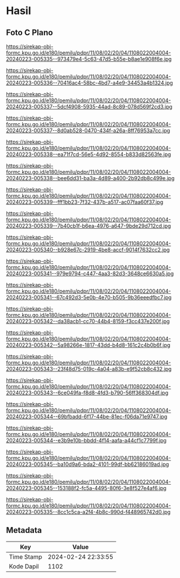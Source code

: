 # Hasil

## Foto C Plano

https://sirekap-obj-formc.kpu.go.id/e180/pemilu/pdpr/11/08/02/20/04/1108022004004-20240223-005335--973479e4-5c63-47d5-b55e-b8ae1e908f6e.jpg

https://sirekap-obj-formc.kpu.go.id/e180/pemilu/pdpr/11/08/02/20/04/1108022004004-20240223-005336--70416ac4-58bc-4bd7-a4e9-34453a4b1324.jpg

https://sirekap-obj-formc.kpu.go.id/e180/pemilu/pdpr/11/08/02/20/04/1108022004004-20240223-005337--5dcf4908-5935-44ad-8c89-078d569f2cd3.jpg

https://sirekap-obj-formc.kpu.go.id/e180/pemilu/pdpr/11/08/02/20/04/1108022004004-20240223-005337--8d0ab528-0470-434f-a26a-8ff76953a7cc.jpg

https://sirekap-obj-formc.kpu.go.id/e180/pemilu/pdpr/11/08/02/20/04/1108022004004-20240223-005338--ea71f7cd-56e5-4d92-8554-b833d82563fe.jpg

https://sirekap-obj-formc.kpu.go.id/e180/pemilu/pdpr/11/08/02/20/04/1108022004004-20240223-005338--bee6dd31-ba3a-4d89-a400-2b92db8c499e.jpg

https://sirekap-obj-formc.kpu.go.id/e180/pemilu/pdpr/11/08/02/20/04/1108022004004-20240223-005339--fff1bb23-7f32-437b-a517-ac07faa60f37.jpg

https://sirekap-obj-formc.kpu.go.id/e180/pemilu/pdpr/11/08/02/20/04/1108022004004-20240223-005339--7b40cb1f-b6ea-4976-a647-9bde29d712cd.jpg

https://sirekap-obj-formc.kpu.go.id/e180/pemilu/pdpr/11/08/02/20/04/1108022004004-20240223-005340--b928e67c-2919-4be8-accf-9014f7632cc2.jpg

https://sirekap-obj-formc.kpu.go.id/e180/pemilu/pdpr/11/08/02/20/04/1108022004004-20240223-005341--979e9794-c447-4aa3-82d3-3648ce6630a5.jpg

https://sirekap-obj-formc.kpu.go.id/e180/pemilu/pdpr/11/08/02/20/04/1108022004004-20240223-005341--67c492d3-5e0b-4e70-b505-9b36eeedfbc7.jpg

https://sirekap-obj-formc.kpu.go.id/e180/pemilu/pdpr/11/08/02/20/04/1108022004004-20240223-005342--da38acb1-cc70-44b4-8159-f3cc437e200f.jpg

https://sirekap-obj-formc.kpu.go.id/e180/pemilu/pdpr/11/08/02/20/04/1108022004004-20240223-005342--5a98266e-1817-43dd-b4d8-161c2c4b0b6f.jpg

https://sirekap-obj-formc.kpu.go.id/e180/pemilu/pdpr/11/08/02/20/04/1108022004004-20240223-005343--23f48d75-019c-4a04-a83b-e9f52cb8c432.jpg

https://sirekap-obj-formc.kpu.go.id/e180/pemilu/pdpr/11/08/02/20/04/1108022004004-20240223-005343--6ce049fa-f8d8-4fd3-b790-56ff368304df.jpg

https://sirekap-obj-formc.kpu.go.id/e180/pemilu/pdpr/11/08/02/20/04/1108022004004-20240223-005344--69bfbadd-6f17-44be-81ec-f06da71e9747.jpg

https://sirekap-obj-formc.kpu.go.id/e180/pemilu/pdpr/11/08/02/20/04/1108022004004-20240223-005344--e3b9e10b-bbdd-4f14-aafa-a44cf1c7799f.jpg

https://sirekap-obj-formc.kpu.go.id/e180/pemilu/pdpr/11/08/02/20/04/1108022004004-20240223-005345--ba10d9a6-bda2-4101-99df-bb62186019ad.jpg

https://sirekap-obj-formc.kpu.go.id/e180/pemilu/pdpr/11/08/02/20/04/1108022004004-20240223-005345--153188f2-fc5a-4495-80f6-3e8f527e4af6.jpg

https://sirekap-obj-formc.kpu.go.id/e180/pemilu/pdpr/11/08/02/20/04/1108022004004-20240223-005335--8cc1c5ca-a2f4-4b8c-990d-f448965742d0.jpg


## Metadata

| Key        | Value               |
| ---------- | ------------------- |
| Time Stamp | 2024-02-24 22:33:55 |
| Kode Dapil | 1102                |



